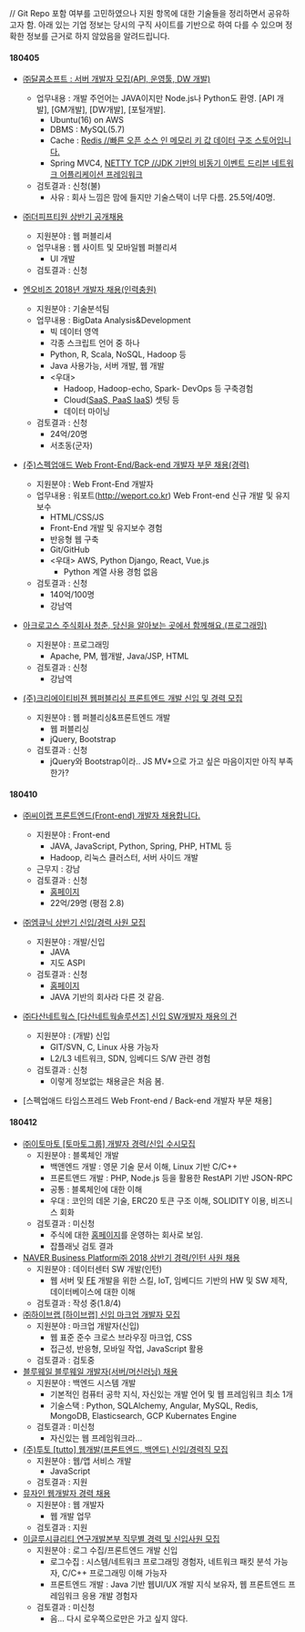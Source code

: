 // Git Repo 포함 여부를 고민하였으나 지원 항목에 대한 기술들을 정리하면서 공유하고자 함. 아래 있는 기업 정보는 당시의 구직 사이트를 기반으로 하여 다를 수 있으며 정확한 정보를 근거로 하지 않았음을 알려드립니다.

#### 180405
  - [㈜달콤소프트 : 서버 개발자 모집(API, 운영툴, DW 개발)](http://www.jobkorea.co.kr/Recruit/GI_Read/24567544?Oem_Code=C1&sc=11)
    - 업무내용 : 개발 주언어는 JAVA이지만 Node.js나 Python도 환영. [API 개발], [GM개발], [DW개발], [포털개발].
      - Ubuntu(16) on AWS
      - DBMS : MySQL(5.7)
      - Cache : [Redis //빠른 오픈 소스 인 메모리 키 값 데이터 구조 스토어입니다. ](https://aws.amazon.com/ko/elasticache/what-is-redis/)
      - Spring MVC4, [NETTY TCP //JDK 기반의 비동기 이벤트 드리븐 네트워크 어플리케이션 프레임워크](http://jdm.kr/blog/151)
    - 검토결과 : 신청(불)
      - 사유 : 회사 느낌은 맘에 들지만 기술스택이 너무 다름. 25.5억/40명.

  - [㈜더피프티원 상반기 공개채용](http://www.jobkorea.co.kr/Recruit/GI_Read/23934874?Oem_Code=C1&sc=11)
    - 지원분야 : 웹 퍼블리셔
    - 업무내용 : 웹 사이트 및 모바일웹 퍼블리셔
      - UI 개발
    - 검토결과 : 신청

  - [엔오비즈 2018년 개발자 채용(인력충원)](http://www.jobkorea.co.kr/Recruit/GI_Read/23911217?Oem_Code=C1&sc=11)
    - 지원분야 : 기술분석팀
    - 업무내용 : BigData Analysis&Development
      - 빅 데이터 영역
      - 각종 스크립트 언어 중 하나
      - Python, R, Scala, NoSQL, Hadoop 등
      - Java 사용가능, 서버 개발, 웹 개발
      - <우대>
        - Hadoop, Hadoop-echo, Spark- DevOps 등 구축경험
        - Cloud([SaaS, PaaS IaaS](http://www.sqler.com/files/attach/images/368180/686/470/025c80d9be11b56af27fa8c74c506af7.jpg)) 셋팅 등
        - 데이터 마이닝
    - 검토결과 : 신청
      - 24억/20명
      - 서초동(군자)

  - [(주)스펙업애드 Web Front-End/Back-end 개발자 부문 채용(경력)](http://www.jobkorea.co.kr/Recruit/GI_Read/23765453?Oem_Code=C1&sc=11)
    - 지원분야 : Web Front-End 개발자
    - 업무내용 : 워포트(http://weport.co.kr) Web Front-end 신규 개발 및 유지보수
      - HTML/CSS/JS
      - Front-End 개발 및 유지보수 경험
      - 반응형 웹 구축
      - Git/GitHub
      - <우대> AWS, Python Django, React, Vue.js
        - Python 계열 사용 경험 없음
    - 검토결과 : 신청
      - 140억/100명
      - 강남역

  - [아크로고스 주식회사 청춘, 당신을 알아보는 곳에서 함께해요.(프로그래밍)](http://www.saramin.co.kr/zf_user/jobs/relay/view?view_type=avatar&rec_idx=33509926&isMypage=yes&gz=1&recommend_ids=eJxNzrEVwDAIQ8GVBEJgpskiGT5FYpzy3lchUmhYX2q7SRkyYgNKn4KwdWYexQ%2FRKfWAWdhYJa0BvOKPU9Klgei1UUTbQb93HkN7KxA%3D&inner_source=saramin&inner_medium=pattern&inner_campaign=SRI_002_AVA-S_AVA_RCT&inner_term=5&t_ref=avatar&t_ref_content=SRI_002_AVA-S_AVA_RCT&t_ref_scnid=591#seq=0)
    - 지원분야 : 프로그래밍
      - Apache, PM, 웹개발, Java/JSP, HTML
    - 검토결과 : 신청
      - 강남역
  
  - [(주)크리에이티비젼 웹퍼블리싱 프론트엔드 개발 신입 및 경력 모집](http://www.saramin.co.kr/zf_user/jobs/relay/view?view_type=avatar&rec_idx=33527429&isMypage=yes&gz=1&recommend_ids=eJxNytkNwDAIBNGWuHYx1aSRFB9ZisGfTzPuUEbZg9LXNyBxIFXGgWj1JozZQOsioWs2i%2FQfUQSq4Uw5WAmshljGjSk0YOMDQBQrCA%3D%3D&inner_source=saramin&inner_medium=pattern&inner_campaign=SRI_002_AVA-S_AVA_RCT&inner_term=2&t_ref=avatar&t_ref_content=SRI_002_AVA-S_AVA_RCT&t_ref_scnid=591#seq=0)
    - 지원분야 : 웹 퍼블리싱&프론트엔드 개발
      - 웹 퍼블리싱
      - jQuery, Bootstrap
    - 검토결과 : 신청
      - jQuery와 Bootstrap이라.. JS MV*으로 가고 싶은 마음이지만 아직 부족한가?

#### 180410
  - [㈜씨이랩 프론트엔드(Front-end) 개발자 채용합니다.](http://www.jobkorea.co.kr/Recruit/GI_Read/24629655?Oem_Code=C1&PageGbn=ST)
    - 지원분야 : Front-end
      - JAVA, JavaScript, Python, Spring, PHP, HTML 등
      - Hadoop, 리눅스 클러스터, 서버 사이드 개발
    - 근무지 : 강남
    - 검토결과 : 신청
      - [홈페이지](http://www.xiilab.com/main)
      - 22억/29명 (평점 2.8)

  - [㈜엠큐닉 상반기 신입/경력 사원 모집](http://www.jobkorea.co.kr/Recruit/GI_Read/24422424?Oem_Code=C1&PageGbn=ST)
    - 지원분야 : 개발/신입
      - JAVA
      - 지도 ASPI
    - 검토결과 : 신청
      - [홈페이지](http://www.mqnic.com/)
      - JAVA 기반의 회사라 다른 것 같음.

  - [㈜다산네트웍스 [다산네트웍솔루션즈] 신입 SW개발자 채용의 건](http://www.jobkorea.co.kr/Recruit/GI_Read/24370842?Oem_Code=C1&PageGbn=ST)
    - 지원분야 : (개발) 신입
      - GIT/SVN, C, Linux 사용 가능자
      - L2/L3 네트워크, SDN, 임베디드 S/W 관련 경험
    - 검토결과 : 신청
      - 이렇게 정보없는 채용글은 처음 봄.

  - [스펙업애드 타임스프레드 Web Front-end / Back-end 개발자 부문 채용]

#### 180412
  - [㈜이토마토 [토마토그룹] 개발자 경력/신입 수시모집 ](http://www.jobkorea.co.kr/Recruit/GI_Read/24624330?OEM_Code=C1)
    - 지원분야 : 블록체인 개발
      - 백앤엔드 개발 : 영문 기술 문서 이해, Linux 기반 C/C++
      - 프론트앤드 개발 : PHP, Node.js 등을 활용한 RestAPI 기반 JSON-RPC
      - 공통 : 블록체인에 대한 이해
      - 우대 : 코인의 데몬 기술, ERC20 토큰 구조 이해, SOLIDITY 이용, 비즈니스 회화
    - 검토결과 : 미신청
      - 주식에 대한 [홈페이지](http://www.etomato.com/home/)를 운영하는 회사로 보임.
      - 잡플래닛 검토 결과
  - [NAVER Business Platform㈜ 2018 상반기 경력/인턴 사원 채용](http://www.jobkorea.co.kr/Recruit/GI_Read/24524802?Oem_Code=C1&PageGbn=)
    - 지원분야 : 데이터센터 SW 개발(인턴)
      - 웹 서버 및 [FE](https://www.google.co.kr/search?q=front-end) 개발을 위한 스킬, IoT, 임베디드 기반의 HW 및 SW 제작, 데이터베이스에 대한 이해
    - 검토결과 : 작성 중(1.8/4)
  - [㈜하이브랩 [하이브랩] 신입 마크업 개발자 모집](http://www.jobkorea.co.kr/Recruit/GI_Read/24592056?rPageCode=SL)
    - 지원분야 : 마크업 개발자(신입)
      - 웹 표준 준수 크로스 브라우징 마크업, CSS
      - 접근성, 반응형, 모바일 작업, JavaScript 활용
    - 검토결과 : 검토중
  - [블루웨일 블루웨일 개발자(서버/머신러닝) 채용](http://www.jobkorea.co.kr/Recruit/GI_Read/24396369?rPageCode=SL)
    - 지원분야 : 백엔드 시스템 개발
      - 기본적인 컴퓨터 공학 지식, 자신있는 개발 언어 및 웹 프레임워크 최소 1개
      - 기술스택 : Python, SQLAlchemy, Angular, MySQL, Redis, MongoDB, Elasticsearch, GCP Kubernates Engine
    - 검토결과 : 미신청
      - 자신있는 웹 프레임워크라...
  - [(주)투토 [tutto] 웹개발(프론트엔드, 백엔드) 신입/경력직 모집](http://www.saramin.co.kr/zf_user/jobs/relay/view?view_type=avatar&rec_idx=33373551&isMypage=yes&gz=1&recommend_ids=eJw9jtsRwEAIAlsS0UOrSSMpPk%2Fvc4dZgN5hEI%2BsOMnAEjQQxoofCM%2FCB95t6PUnaK1dwAKXD6iie9pSqhrnntxOgmaTZJpqnHx4O5be74MLTBErHQ%3D%3D&inner_source=saramin&inner_medium=pattern&inner_campaign=SRI_002_AVA-S_AVA_RCT&inner_term=7&t_ref=avatar&t_ref_content=SRI_002_AVA-S_AVA_RCT&t_ref_scnid=584#seq=0)
    - 지원분야 : 웹/앱 서비스 개발
      - JavaScript 
    - 검토결과 : 지원
  - [뮤자인 웹개발자 경력 채용](http://job.incruit.com/jobdb_info/jobpost.asp?job=1804060002117)
    - 지원분야 : 웹 개발자
      - 웹 개발 업무
    - 검토결과 : 지원
  - [이글루시큐리티 연구개발본부 직무별 경력 및 신입사원 모집](http://recruit.igloosec.co.kr/)
    - 지원분야 : 로그 수집/프론트엔드 개발 신입
      - 로그수집 : 시스템/네트워크 프로그래밍 경험자, 네트워크 패킷 분석 가능자, C/C++ 프로그래밍 이해 가능자
      - 프론트엔드 개발 : Java 기반 웹UI/UX 개발 지식 보유자, 웹 프론트엔드 프레임워크 응용 개발 경험자
    - 검토결과 : 미신청
      - 음... 다시 로우쪽으로만은 가고 싶지 않다.
